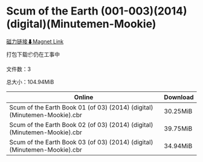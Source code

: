 # Scum of the Earth (001-003)(2014)(digital)(Minutemen-Mookie)

[磁力链接⬇Magnet Link](magnet:?xt=urn:btih:dd99d57aa0b79833f13c2a3566c5606141c210c9&dn=Scum%20of%20the%20Earth%20%28001-003%29%282014%29%28digital%29%28Minutemen-Mookie%29)

打包下载📦仍在工事中

文件数：3

总大小：104.94MiB

Online | Download
--- | ---
Scum of the Earth Book 01 (of 03) (2014) (digital) (Minutemen-Mookie).cbr | 30.25MiB
Scum of the Earth Book 02 (of 03) (2014) (digital) (Minutemen-Mookie).cbr | 39.75MiB
Scum of the Earth Book 03 (of 03) (2014) (digital) (Minutemen-Mookie).cbr | 34.94MiB